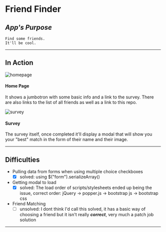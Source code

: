 # Friend Finder

## *App's* *Purpose*

    Find some friends.
    It'll be cool.
    
------

## In Action

![homepage](#)
#### Home Page
It shows a jumbotron with some basic info and a link to the survey. There are also links to the list of all friends as well as a link to this repo.



![survey](#)
#### Survey
The survey itself, once completed it'll display a modal that will show you your "best" match in the form of their name and their image.

------

## Difficulties

  * Pulling data from forms when using multiple choice checkboxes
    - [x] solved: using $("form").serializeArray() 
    
  * Getting modal to load
    - [x] solved: The load order of scripts/stylesheets ended up being the issue, correct order: jQuery -> popper.js -> bootstrap js -> bootstrap css
    
  * Friend Matching 
    - [ ] unsolved: I dont think I'd call this solved, it has a basic way of choosing a friend but it isn't really _**correct**_, very much a patch job solution
    
------
